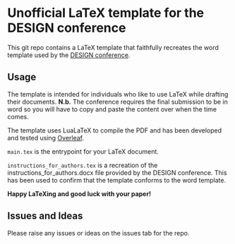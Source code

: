 # Unofficial LaTeX template for the DESIGN conference

This git repo contains a LaTeX template that faithfully recreates the word template used by the [DESIGN conference](https://www.designconference.org/).

## Usage

The template is intended for individuals who like to use LaTeX while drafting their documents. **N.b.** The conference requires the final submission to be in word so you will have to copy and paste the content over when the time comes.

The template uses LuaLaTeX to compile the PDF and has been developed and tested using [Overleaf](https://www.overleaf.com/). 

`main.tex` is the entrypoint for your LaTeX document.

`instructions_for_authors.tex` is a recreation of the instructions_for_authors.docx file provided by the DESIGN conference. This has been used to confirm that the template conforms to the word template.

**Happy LaTeXing and good luck with your paper!**

## Issues and Ideas

Please raise any issues or ideas on the issues tab for the repo. 